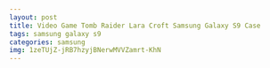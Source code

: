 ```yaml
---
layout: post
title: Video Game Tomb Raider Lara Croft Samsung Galaxy S9 Case
tags: samsung galaxy s9
categories: samsung
img: 1zeTUjZ-jRB7hzyjBNerwMVVZamrt-KhN
---
```


